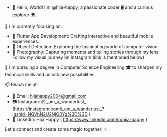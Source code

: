 - 👋 Hello, World!
I'm @hija-happy, a passionate coder 🖥️ and a curious explorer 🌍.

🔭 I'm currently focusing on:
- 🚀 Flutter App Development: Crafting interactive and beautiful mobile experiences.
- 🤖 Object Detection: Exploring the fascinating world of computer vision.
- 📸 Photography: Capturing moments and telling stories through my lens. Follow my visual journey on Instagram (link is mentioned below)

🌱 I'm pursuing a degree in Computer Science Engineering 🎓 to sharpen my technical skills and unlock new possibilities.

📫 Reach me at:
- 📧 Email: hijahappy2004@gmail.com
- 📷 Instagram: @i_am_a_wanderlust_ (https://instagram.com/i_am_a_wanderlust_?igshid=NGVhN2U2NjQ0Yg%3D%3D )
- 💼 LinkedIn: Hija Happy ( https://www.linkedin.com/in/hija-happy )

Let's connect and create some magic together! ✨




<!---
happy-coder-hijx/happy-coder-hijx is a ✨ special ✨ repository because its `README.md` (this file) appears on your GitHub profile.
You can click the Preview link to take a look at your changes.
--->
